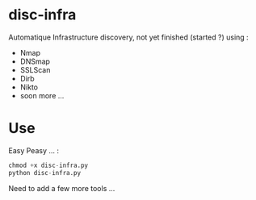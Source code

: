 # disc-infra
Automatique Infrastructure discovery, not yet finished (started ?) using :

- Nmap
- DNSmap
- SSLScan
- Dirb
- Nikto
- soon more ...


#  Use 

Easy Peasy ... :

```python
chmod +x disc-infra.py
python disc-infra.py
```

Need to add a few more tools ...
